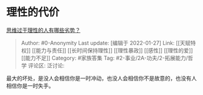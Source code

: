 # 理性的代价
[思维过于理性的人有哪些劣势？](https://www.zhihu.com/question/20274183/answer/496743761)

> Author: #0-Anonymity
> Last update: [编辑于 2022-01-27]
> Link: [[天赋特权]] [[能力与责任]] [[长时间保持理性]] [[理性暴政]] [[感性]] [[理性的爱]] [[能力不足]]
> Category: #家族答集
> Tag: #2-事业/2A-功夫/2-拓展能力/哲学
> 评论区:
> 泛讨论:

最大的坏处，是没人会相信你是一时冲动，也没人会相信你不是故意的，也没有人相信你是一时失手。

